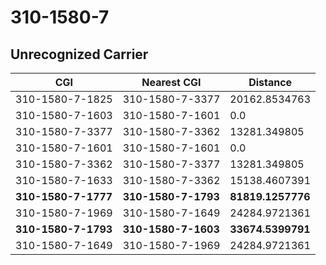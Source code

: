 # 310-1580-7
## Unrecognized Carrier


| CGI | Nearest CGI | Distance |
|-----|-------------|----------|
| 310-1580-7-1825 | 310-1580-7-3377 | 20162.8534763 |
| 310-1580-7-1603 | 310-1580-7-1601 | 0.0 |
| 310-1580-7-3377 | 310-1580-7-3362 | 13281.349805 |
| 310-1580-7-1601 | 310-1580-7-1601 | 0.0 |
| 310-1580-7-3362 | 310-1580-7-3377 | 13281.349805 |
| 310-1580-7-1633 | 310-1580-7-3362 | 15138.4607391 |
| **310-1580-7-1777** | **310-1580-7-1793** | **81819.1257776** |
| 310-1580-7-1969 | 310-1580-7-1649 | 24284.9721361 |
| **310-1580-7-1793** | **310-1580-7-1603** | **33674.5399791** |
| 310-1580-7-1649 | 310-1580-7-1969 | 24284.9721361 |
